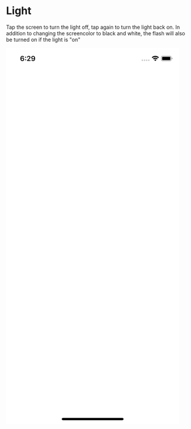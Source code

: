# Light

Tap the screen to turn the light off, tap again to turn the light back on. In addition to changing the screencolor to black and white, the flash will also be turned on if the light is "on"

![alt text](https://github.com/freesers/SanderDeVries-Unit1-Light/blob/master/doc/Light%20(on)-iPhone%20XS.png)
